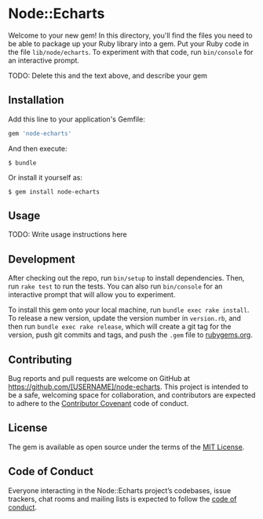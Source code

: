 # Node::Echarts

Welcome to your new gem! In this directory, you'll find the files you need to be able to package up your Ruby library into a gem. Put your Ruby code in the file `lib/node/echarts`. To experiment with that code, run `bin/console` for an interactive prompt.

TODO: Delete this and the text above, and describe your gem

## Installation

Add this line to your application's Gemfile:

```ruby
gem 'node-echarts'
```

And then execute:

    $ bundle

Or install it yourself as:

    $ gem install node-echarts

## Usage

TODO: Write usage instructions here

## Development

After checking out the repo, run `bin/setup` to install dependencies. Then, run `rake test` to run the tests. You can also run `bin/console` for an interactive prompt that will allow you to experiment.

To install this gem onto your local machine, run `bundle exec rake install`. To release a new version, update the version number in `version.rb`, and then run `bundle exec rake release`, which will create a git tag for the version, push git commits and tags, and push the `.gem` file to [rubygems.org](https://rubygems.org).

## Contributing

Bug reports and pull requests are welcome on GitHub at https://github.com/[USERNAME]/node-echarts. This project is intended to be a safe, welcoming space for collaboration, and contributors are expected to adhere to the [Contributor Covenant](http://contributor-covenant.org) code of conduct.

## License

The gem is available as open source under the terms of the [MIT License](http://opensource.org/licenses/MIT).

## Code of Conduct

Everyone interacting in the Node::Echarts project’s codebases, issue trackers, chat rooms and mailing lists is expected to follow the [code of conduct](https://github.com/[USERNAME]/node-echarts/blob/master/CODE_OF_CONDUCT.md).

